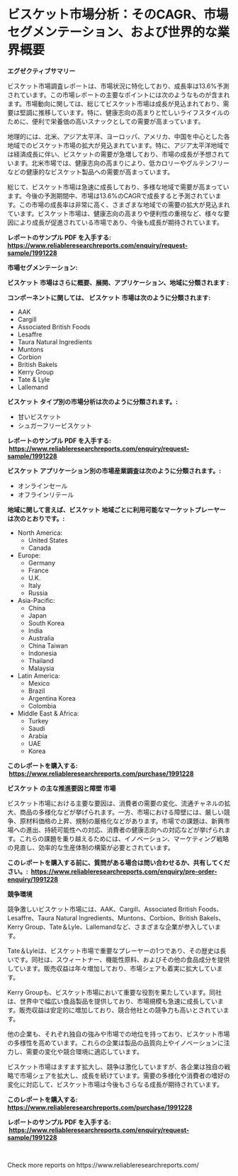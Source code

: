 <p><h1>ビスケット市場分析：そのCAGR、市場セグメンテーション、および世界的な業界概要</h1></p><p><strong>エグゼクティブサマリー</strong></p>
<p><p>ビスケット市場調査レポートは、市場状況に特化しており、成長率は13.6%予測されています。この市場レポートの主要なポイントには次のようなものが含まれます。市場動向に関しては、総じてビスケット市場は成長が見込まれており、需要は堅調に推移しています。特に、健康志向の高まりと忙しいライフスタイルのために、便利で栄養価の高いスナックとしての需要が高まっています。</p><p>地理的には、北米、アジア太平洋、ヨーロッパ、アメリカ、中国を中心とした各地域でのビスケット市場の拡大が見込まれています。特に、アジア太平洋地域では経済成長に伴い、ビスケットの需要が急増しており、市場の成長が予想されています。北米市場では、健康志向の高まりにより、低カロリーやグルテンフリーなどの健康的なビスケット製品への需要が高まっています。</p><p>総じて、ビスケット市場は急速に成長しており、多様な地域で需要が高まっています。今後の予測期間中、市場は13.6%のCAGRで成長すると予測されています。この市場の成長率は非常に高く、さまざまな地域での需要の拡大が見込まれています。ビスケット市場は、健康志向の高まりや便利性の重視など、様々な要因により成長が促進されている市場であり、今後も成長が期待されています。</p></p>
<p><strong>レポートのサンプル PDF を入手する: <a href="https://www.reliableresearchreports.com/enquiry/request-sample/1991228">https://www.reliableresearchreports.com/enquiry/request-sample/1991228</a></strong></p>
<p><strong>市場セグメンテーション:</strong></p>
<p><strong> ビスケット 市場はさらに概要、展開、アプリケーション、地域に分類されます :</strong></p>
<p><strong>コンポーネントに関しては、 ビスケット 市場は次のように分類されます: &nbsp;</strong></p>
<p><ul><li>AAK</li><li>Cargill</li><li>Associated British Foods</li><li>Lesaffre</li><li>Taura Natural Ingredients</li><li>Muntons</li><li>Corbion</li><li>British Bakels</li><li>Kerry Group</li><li>Tate & Lyle</li><li>Lallemand</li></ul></p>
<p><strong> ビスケット タイプ別の市場分析は次のように分類されます。:</strong></p>
<p><ul><li>甘いビスケット</li><li>シュガーフリービスケット</li></ul></p>
<p><strong>レポートのサンプル PDF を入手する: &nbsp;<a href="https://www.reliableresearchreports.com/enquiry/request-sample/1991228">https://www.reliableresearchreports.com/enquiry/request-sample/1991228</a></strong></p>
<p><strong> ビスケット アプリケーション別の市場産業調査は次のように分類されます。:</strong></p>
<p><ul><li>オンラインセール</li><li>オフラインリテール</li></ul></p>
<p><strong>地域に関して言えば、ビスケット 地域ごとに利用可能なマーケットプレーヤーは次のとおりです。:</strong></p>
<p><ul>
    <li>
        North America:
        <ul>
            <li>United States</li>
            <li>Canada</li>
        </ul>
    </li>
    <li>
        Europe:
        <ul>
            <li>Germany</li>
            <li>France</li>
            <li>U.K.</li>
            <li>Italy</li>
            <li>Russia</li>
        </ul>
    </li>
    <li>
        Asia-Pacific:
        <ul>
            <li>China</li>
            <li>Japan</li>
            <li>South Korea</li>
            <li>India</li>
            <li>Australia</li>
            <li>China Taiwan</li>
            <li>Indonesia</li>
            <li>Thailand</li>
            <li>Malaysia</li>
        </ul>
    </li>
    <li>
        Latin America:
        <ul>
            <li>Mexico</li>
            <li>Brazil</li>
            <li>Argentina Korea</li>
            <li>Colombia</li>
        </ul>
    </li>
    <li>
        Middle East & Africa:
        <ul>
            <li>Turkey</li>
            <li>Saudi</li>
            <li>Arabia</li>
            <li>UAE</li>
            <li>Korea</li>
        </ul>
    </li>
    </ul></p>
<p><strong>このレポートを購入する: &nbsp;<a href="https://www.reliableresearchreports.com/purchase/1991228">https://www.reliableresearchreports.com/purchase/1991228</a></strong></p>
<p><strong>ビスケット の主な推進要因と障壁 市場</strong></p>
<p><p>ビスケット市場における主要な要因は、消費者の需要の変化、流通チャネルの拡大、商品の多様化などが挙げられます。一方、市場における障壁には、厳しい競争、原材料価格の上昇、規制の厳格化などがあります。市場での課題は、新興市場への進出、持続可能性への対応、消費者の健康志向への対応などが挙げられます。これらの課題を乗り越えるためには、イノベーション、マーケティング戦略の見直し、効率的な生産体制の構築が必要とされています。</p></p>
<p><strong>このレポートを購入する前に、質問がある場合は問い合わせるか、共有してください。:&nbsp; <a href="https://www.reliableresearchreports.com/enquiry/pre-order-enquiry/1991228">https://www.reliableresearchreports.com/enquiry/pre-order-enquiry/1991228</a></strong></p>
<p><strong>競争環境</strong></p>
<p><p>競争激しいビスケット市場には、AAK、Cargill、Associated British Foods、Lesaffre、Taura Natural Ingredients、Muntons、Corbion、British Bakels、Kerry Group、Tate＆Lyle、Lallemandなど、さまざまな企業が参入しています。 </p><p>Tate＆Lyleは、ビスケット市場で重要なプレーヤーの1つであり、その歴史は長いです。同社は、スウィートナー、機能性原料、およびその他の食品成分を提供しています。販売収益は年々増加しており、市場シェアも着実に拡大しています。 </p><p>Kerry Groupも、ビスケット市場において重要な役割を果たしています。同社は、世界中で幅広い食品製品を提供しており、市場規模も急速に成長しています。販売収益は安定的に増加しており、競合他社との競争力も高いとされています。 </p><p>他の企業も、それぞれ独自の強みや市場での地位を持っており、ビスケット市場の多様性を高めています。これらの企業は製品の品質向上やイノベーションに注力し、需要の変化や競合環境に適応しています。 </p><p>ビスケット市場はますます拡大し、競争は激化していますが、各企業は独自の戦略で市場シェアを拡大し、成長を続けています。需要の多様化や消費者の嗜好の変化に対応して、ビスケット市場は今後もさらなる成長が期待されています。</p></p>
<p><strong>このレポートを購入する: &nbsp; <a href="https://www.reliableresearchreports.com/purchase/1991228">https://www.reliableresearchreports.com/purchase/1991228</a></strong></p>
<p><strong>レポートのサンプル PDF を入手する: &nbsp;<a href="https://www.reliableresearchreports.com/enquiry/request-sample/1991228">https://www.reliableresearchreports.com/enquiry/request-sample/1991228</a></strong><strong></strong></p>
<p>&nbsp;</p>
<p>Check more reports on https://www.reliableresearchreports.com/</p>